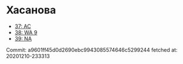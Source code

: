 # Хасанова
- [37: AC](37.md)
- [38: WA 9](38.md)
- [39: NA](39.md)

Commit: a9601ff45d0d2690ebc9943085574646c5299244
 fetched at: 20201210-233313
